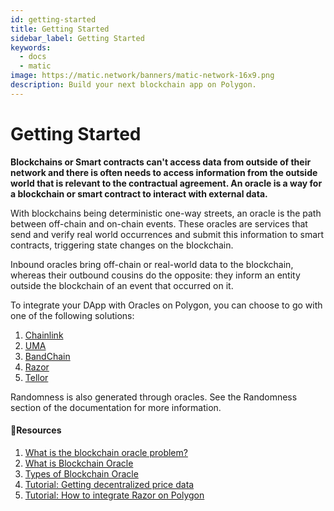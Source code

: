 ```yaml
---
id: getting-started
title: Getting Started
sidebar_label: Getting Started
keywords:
  - docs
  - matic
image: https://matic.network/banners/matic-network-16x9.png
description: Build your next blockchain app on Polygon.
---
```


# Getting Started

**Blockchains or Smart contracts can't access data from outside of their network and there is often needs to access information from the outside world that is relevant to the contractual agreement. An oracle is a way for a blockchain or smart contract to interact with external data.**

With blockchains being deterministic one-way streets, an oracle is the path between off-chain and on-chain events. These oracles are services that send and verify real world occurrences and submit this information to smart contracts, triggering state changes on the blockchain.

Inbound oracles bring off-chain or real-world data to the blockchain, whereas their outbound cousins do the opposite: they inform an entity outside the blockchain of an event that occurred on it.

To integrate your DApp with Oracles on Polygon, you can choose to go with one of the following solutions:

1. [Chainlink](../../docs/develop/oracles/chainlink/)
2. [UMA](optimisticoracle.md)
3. [BandChain](../../docs/develop/oracles/bandchain/)
4. [Razor](../../docs/develop/oracles/razor/)
5. [Tellor](tellor.md)

Randomness is also generated through oracles. See the Randomness section of the documentation for more information.

#### :scroll:**Resources**

1. [What is the blockchain oracle problem?](https://blog.chain.link/what-is-the-blockchain-oracle-problem/)
2. [What is Blockchain Oracle](https://cryptobriefing.com/what-is-blockchain-oracle/)
3. [Types of Blockchain Oracle](https://blockchainhub.net/blockchain-oracles/)
4. [Tutorial: Getting decentralized price data](https://docs.chain.link/docs/get-the-latest-price)
5. [Tutorial: How to integrate Razor on Polygon](https://docs.razor.network/tutorial/matic/)
